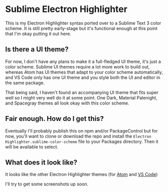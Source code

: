 # Sublime Electron Highlighter

This is my Electron Highlighter syntax ported over to a Sublime Text 3 color scheme. It is still pretty early-stage but it's functional enough at this point that I'm okay putting it out here.

## Is there a UI theme?

For now, I don't have any plans to make it a full-fledged UI theme, it's just a color scheme. Sublime UI themes require a lot more work to build out, whereas Atom has UI themes that adapt to your color scheme automatically, and VS Code only has one UI theme and you style both the UI and editor in the same package.

That being said, I haven't found an accompanying UI theme that fits super well so I might very well do it at some point. One Dark, Material Palenight, and Spacegray themes all look okay with this color scheme.

## Fair enough. How do I get this?

Eventually I'll probably publish this on npm and/or PackageControl but for now, you'll want to clone or download the repo and install the `Electron Highlighter.sublime-color-scheme` file to your Packages directory. Then it will be available to select.

## What does it look like?

It looks like the other Electron Highlighter themes (for [Atom](https://github.com/mikemcbride/electron-highlighter-syntax.git) and [VS Code](https://github.com/mikemcbride/vscode-electron-highlighter.git))

I'll try to get some screenshots up soon.